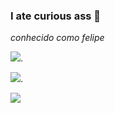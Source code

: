 ### I ate curious ass 💌

*conhecido como felipe*

 ![](https://media.tenor.com/mYCOe5m4pi0AAAAM/solo-leveling.gif).

![](https://media.tenor.com/R523PrjmJ_4AAAAM/spdegguk-cloudvmink.gif).

![](https://media.tenor.com/FuO4O-cF47gAAAAd/suspicious-eyes.gif)
